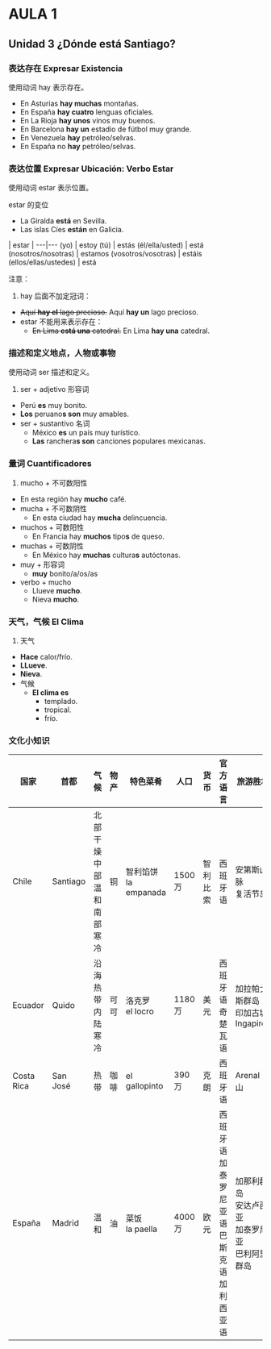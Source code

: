 # AULA 1

## Unidad 3 ¿Dónde está Santiago?

### 表达存在 Expresar Existencia

使用动词 hay 表示存在。

- En Asturias **hay muchas** montañas.
- En España **hay cuatro** lenguas oficiales.
- En La Rioja **hay unos** vinos muy buenos.
- En Barcelona **hay un** estadio de fútbol muy grande.
- En Venezuela **hay** petróleo/selvas.
- En España no **hay** petróleo/selvas.

### 表达位置 Expresar Ubicación: Verbo Estar

使用动词 estar 表示位置。

estar 的变位
- La Giralda **está** en Sevilla.
- Las islas Cíes **están** en Galicia.


 | estar |
---|---
(yo) | estoy
(tú) | estás
(él/ella/usted) | está
(nosotros/nosotras) | estamos
(vosotros/vosotras) | estáis
(ellos/ellas/ustedes) | está

注意：

1. hay 后面不加定冠词：
  - <s>Aquí **hay el** lago precioso.</s> Aquí **hay un** lago precioso.
- estar 不能用来表示存在：
  - <s>En Lima **está una** catedral.</s> En Lima **hay una** catedral.

### 描述和定义地点，人物或事物

使用动词 ser 描述和定义。

1. ser + adjetivo 形容词
  - Perú **es** muy bonito.
  - **Los** peruano**s son** muy amables.
- ser + sustantivo 名词
  - México **es** un país muy turístico.
  - **Las** ranchera**s son** canciones populares mexicanas.

### 量词 Cuantificadores

1. mucho + 不可数阳性
  - En esta región hay __mucho__ café.
- mucha + 不可数阴性
  - En esta ciudad hay __mucha__ delincuencia.
- muchos + 可数阳性
  - En Francia hay **muchos** tipo**s** de queso.
- muchas + 可数阴性
  - En México hay **muchas** cultura**s** autóctonas.
- muy + 形容词
  - **muy** bonito/a/os/as
- verbo + mucho
  - Llueve **mucho**.
  - Nieva **mucho**.

### 天气，气候 El Clima

1. 天气
  - **Hace** calor/frío.
  - **LLueve**.
  - **Nieva**.
- 气候
  - **El clima es**
    - templado.
    - tropical.
    - frío.



### 文化小知识

国家|首都|气候|物产|特色菜肴|人口|货币|官方语言|旅游胜地
---|---|---|---|---|---|---|---|---
Chile | Santiago |北部干燥<br>中部温和<br>南部寒冷| 铜 | 智利馅饼<br>la empanada | 1500 万 | 智利比索 | 西班牙语 | 安第斯山脉<br>复活节岛
Ecuador | Quido | 沿海热带<br>内陆寒冷 | 可可 | 洛克罗<br>el locro | 1180 万 | 美元 | 西班牙语<br>奇楚瓦语 | 加拉帕戈斯群岛<br>印加古城 Ingapirca
Costa Rica | San José | 热带 | 咖啡 | el gallopinto | 390 万 | 克朗 | 西班牙语 | Arenal 火山
España | Madrid | 温和 | 油 | 菜饭<br>la paella | 4000 万 | 欧元 | 西班牙语<br>加泰罗尼亚语<br>巴斯克语<br>加利西亚语 | 加那利群岛<br>安达卢西亚<br>加泰罗尼亚<br>巴利阿里群岛
